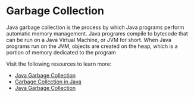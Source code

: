 # Garbage Collection

Java garbage collection is the process by which Java programs perform automatic memory management. Java programs compile to bytecode that can be run on a Java Virtual Machine, or JVM for short. When Java programs run on the JVM, objects are created on the heap, which is a portion of memory dedicated to the program

Visit the following resources to learn more:

- [Java Garbage Collection](https://stackify.com/what-is-java-garbage-collection/)
- [Garbage Collection in Java](https://www.geeksforgeeks.org/garbage-collection-java/)
- [Java Garbage Collection](https://www.javatpoint.com/Garbage-Collection)
